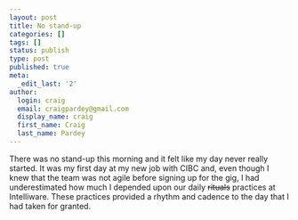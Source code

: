 ```yaml
---
layout: post
title: No stand-up
categories: []
tags: []
status: publish
type: post
published: true
meta:
  _edit_last: '2'
author:
  login: craig
  email: craigpardey@gmail.com
  display_name: craig
  first_name: Craig
  last_name: Pardey
---
```


There was no stand-up this morning and it felt like my day never really
started. It was my first day at my new job with CIBC and, even though I knew
that the team was not agile before signing up for the gig, I had
underestimated how much I depended upon our daily <del>rituals</del> practices
at Intelliware. These practices provided a rhythm and cadence to the day that
I had taken for granted.


